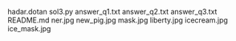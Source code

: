 hadar.dotan
sol3.py
answer_q1.txt
answer_q2.txt
answer_q3.txt
README.md
ner.jpg
new_pig.jpg
mask.jpg
liberty.jpg
icecream.jpg
ice_mask.jpg
